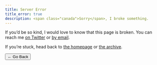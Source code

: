 ```yaml
---
title: Server Error
title_error: true
description: <span class="canada">Sorry</span>, I broke something.
---
```


<div class=" [ box  box--error ] ">
    <p>If you’d be so kind, I would love to know that this page is broken. You can reach me <a href="https://twitter.com/{{ author.twitter }}">on Twitter</a> or <a href="mailto:{{ author.email }}">by email</a>.</p>
    <p>If you’re stuck, head back to <a href="/">the homepage</a> or <a href="/archive/">the archive</a>.</p>
</div>


<nav class=" [ navigator ] ">
    <button onclick="history.back(-1)" aria-label="Go back">← Go Back</button>
</nav>
